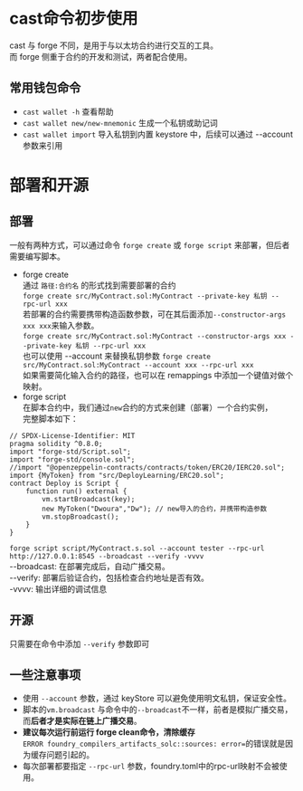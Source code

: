 # cast命令初步使用
cast 与 forge 不同，是用于与以太坊合约进行交互的工具。  
而 forge 侧重于合约的开发和测试，两者配合使用。
## 常用钱包命令
+ `cast wallet -h` 查看帮助
+ `cast wallet new/new-mnemonic` 生成一个私钥或助记词
+ `cast wallet import` 导入私钥到内置 keystore 中，后续可以通过 --account参数来引用
# 部署和开源
## 部署
一般有两种方式，可以通过命令 `forge create` 或 `forge script` 来部署，但后者需要编写脚本。
+ forge create  
通过 `路径:合约名` 的形式找到需要部署的合约  
`forge create src/MyContract.sol:MyContract --private-key 私钥 --rpc-url xxx`   
若部署的合约需要携带构造函数参数，可在其后面添加`--constructor-args xxx xxx`来输入参数。  
`forge create src/MyContract.sol:MyContract --constructor-args xxx --private-key 私钥 --rpc-url xxx`   
也可以使用 --account 来替换私钥参数
`forge create src/MyContract.sol:MyContract --account xxx --rpc-url xxx`   
如果需要简化输入合约的路径，也可以在 remappings 中添加一个键值对做个映射。
+ forge script  
在脚本合约中，我们通过`new`合约的方式来创建（部署）一个合约实例，  
完整脚本如下：
```solidity
// SPDX-License-Identifier: MIT
pragma solidity ^0.8.0;
import "forge-std/Script.sol";
import "forge-std/console.sol";
//import "@openzeppelin-contracts/contracts/token/ERC20/IERC20.sol";
import {MyToken} from "src/DeployLearning/ERC20.sol";
contract Deploy is Script {
    function run() external {
        vm.startBroadcast(key);
        new MyToken("Dwoura","Dw"); // new导入的合约，并携带构造参数
        vm.stopBroadcast();
    }
}
```

`forge script script/MyContract.s.sol --account tester --rpc-url http://127.0.0.1:8545 --broadcast --verify -vvvv`  
--broadcast: 在部署完成后，自动广播交易。   
--verify: 部署后验证合约，包括检查合约地址是否有效。  
-vvvv: 输出详细的调试信息  

## 开源
只需要在命令中添加 `--verify` 参数即可

## 一些注意事项
+ 使用 `--account` 参数，通过 keyStore 可以避免使用明文私钥，保证安全性。
+ 脚本的`vm.broadcast` 与命令中的`--broadcast`不一样，前者是模拟广播交易，而**后者才是实际在链上广播交易**。  
+ **建议每次运行前运行 forge clean命令，清除缓存**  
`ERROR foundry_compilers_artifacts_solc::sources: error=`的错误就是因为缓存问题引起的。
+ 每次部署都要指定 `--rpc-url` 参数，foundry.toml中的rpc-url映射不会被使用。